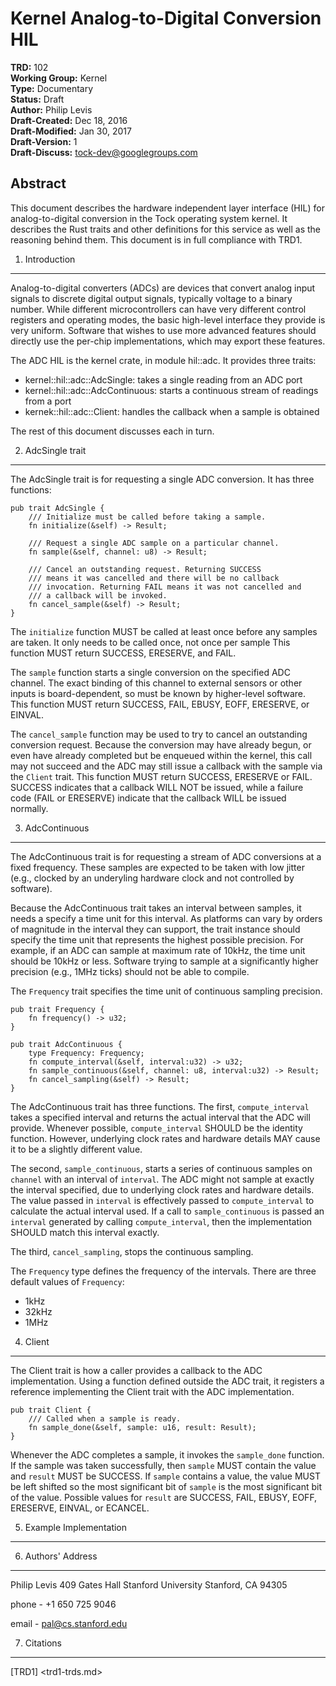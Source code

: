 Kernel Analog-to-Digital Conversion HIL
========================================

**TRD:** 102 <br/>
**Working Group:** Kernel<br/>
**Type:** Documentary<br/>
**Status:** Draft <br/>
**Author:** Philip Levis <br/>
**Draft-Created:** Dec 18, 2016<br/>
**Draft-Modified:** Jan 30, 2017<br/>
**Draft-Version:** 1<br/>
**Draft-Discuss:** tock-dev@googlegroups.com</br>

Abstract
-------------------------------

This document describes the hardware independent layer interface (HIL)
for analog-to-digital conversion in the Tock operating system kernel.
It describes the Rust traits and other definitions for this service
as well as the reasoning behind them. This document is in full compliance
with TRD1.

1. Introduction
-------------------------------

Analog-to-digital converters (ADCs) are devices that convert analog input
signals to discrete digital output signals, typically voltage to a binary
number. While different microcontrollers can have very different control
registers and operating modes, the basic high-level interface they provide
is very uniform. Software that wishes to use more advanced features should
directly use the per-chip implementations, which may export these features.

The ADC HIL is the kernel crate, in module hil::adc. It
provides three traits:

  * kernel::hil::adc::AdcSingle: takes a single reading from an ADC port
  * kernel::hil::adc::AdcContinuous: starts a continuous stream of readings from a port
  * kernek::hil::adc::Client: handles the callback when a sample is obtained

The rest of this document discusses each in turn.


2. AdcSingle trait
-------------------------------

The AdcSingle trait is for requesting a single ADC conversion. It has
three functions:


    pub trait AdcSingle {
        /// Initialize must be called before taking a sample.
        fn initialize(&self) -> Result;

        /// Request a single ADC sample on a particular channel.
        fn sample(&self, channel: u8) -> Result;

        /// Cancel an outstanding request. Returning SUCCESS
        /// means it was cancelled and there will be no callback
        /// invocation. Returning FAIL means it was not cancelled and
        /// a callback will be invoked.
        fn cancel_sample(&self) -> Result;
    }

The `initialize` function MUST be called at least once before any
samples are taken. It only needs to be called once, not once per sample
This function MUST return SUCCESS, ERESERVE, and FAIL.

The `sample` function starts a single conversion on the specified
ADC channel. The exact binding of this channel to external sensors or
other inputs is board-dependent, so must be known by higher-level
software. This function MUST return SUCCESS, FAIL, EBUSY, EOFF, ERESERVE,
or EINVAL.

The `cancel_sample` function may be used to try to cancel an outstanding
conversion request. Because the conversion may have already begun, or
even have already completed but be enqueued within the kernel, this
call may not succeed and the ADC may still issue a callback with the
sample via the `Client` trait. This function MUST return SUCCESS, ERESERVE
or FAIL. SUCCESS indicates that a callback WILL NOT be issued, while
a failure code (FAIL or ERESERVE) indicate that the callback WILL be
issued normally.

3. AdcContinuous
-------------------------------

The AdcContinuous trait is for requesting a stream of ADC conversions
at a fixed frequency. These samples are expected to be taken with
low jitter (e.g., clocked by an underyling hardware clock and not
controlled by software).

Because the AdcContinuous trait takes an interval between samples,
it needs a specify a time unit for this interval. As platforms can
vary by orders of magnitude in the interval they can support, the
trait instance should specify the time unit that represents the
highest possible precision. For example, if an ADC can sample at
maximum rate of 10kHz, the time unit should be 10kHz or less.
Software trying to sample at a significantly higher precision
(e.g., 1MHz ticks) should not be able to compile.

The `Frequency` trait specifies the time unit of continuous
sampling precision.

    pub trait Frequency {
        fn frequency() -> u32;
    }

    pub trait AdcContinuous {
        type Frequency: Frequency;
        fn compute_interval(&self, interval:u32) -> u32;
        fn sample_continuous(&self, channel: u8, interval:u32) -> Result;
        fn cancel_sampling(&self) -> Result;
    }

The AdcContinuous trait has three functions. The first,
`compute_interval` takes a specified interval and returns
the actual interval that the ADC will provide. Whenever
possible, `compute_interval` SHOULD be the identity function.
However, underlying clock rates and hardware details MAY cause
it to be a slightly different value.

The second, `sample_continuous`, starts a series of continuous
samples on `channel` with an interval of `interval`. The
ADC might not sample at exactly the interval specified, due
to underlying clock rates and hardware details. The value
passed in `interval` is effectively passed to `compute_interval`
to calculate the actual interval used. If a call to `sample_continuous`
is passed an `interval` generated by calling `compute_interval`,
then the implementation SHOULD match this interval exactly.

The third, `cancel_sampling`, stops the continuous sampling.

The `Frequency` type defines the frequency of the intervals. There
are three default values of `Frequency`:
  * 1kHz
  * 32kHz
  * 1MHz

4. Client
-------------------------------

The Client trait is how a caller provides a callback to the ADC
implementation. Using a function defined outside the ADC trait, it
registers a reference implementing the Client trait with the ADC
implementation.

    pub trait Client {
        /// Called when a sample is ready.
        fn sample_done(&self, sample: u16, result: Result);
    }

Whenever the ADC completes a sample, it invokes the `sample_done`
function. If the sample was taken successfully, then `sample` MUST
contain the value and `result` MUST be SUCCESS. If `sample` contains a
value, the value MUST be left shifted so the most significant bit of
`sample` is the most significant bit of the value. Possible values for
`result` are SUCCESS, FAIL, EBUSY, EOFF, ERESERVE, EINVAL, or ECANCEL.


5. Example Implementation
---------------------------------

6. Authors' Address
---------------------------------

Philip Levis
409 Gates Hall
Stanford University
Stanford, CA 94305

phone - +1 650 725 9046

email - pal@cs.stanford.edu

7. Citations
---------------------------------

[TRD1] <trd1-trds.md>
